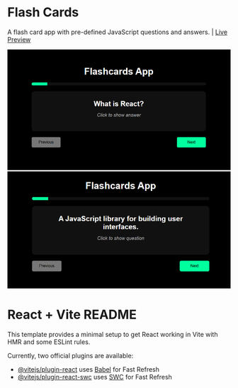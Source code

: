 # Flash Cards

A flash card app with pre-defined JavaScript questions and answers. | [Live Preview](https://reyfaldyflashcards.netlify.app/)

![Question Page](./src/assets/fc-question.png)
![Answer Page](./src/assets/fc-answer.png)

# React + Vite README

This template provides a minimal setup to get React working in Vite with HMR and some ESLint rules.

Currently, two official plugins are available:

- [@vitejs/plugin-react](https://github.com/vitejs/vite-plugin-react/blob/main/packages/plugin-react/README.md) uses [Babel](https://babeljs.io/) for Fast Refresh
- [@vitejs/plugin-react-swc](https://github.com/vitejs/vite-plugin-react-swc) uses [SWC](https://swc.rs/) for Fast Refresh
